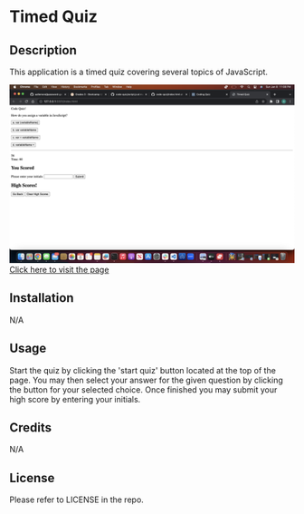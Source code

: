 # Timed Quiz

## Description

This application is a timed quiz covering several topics of JavaScript. 

![Screenshot of Application](./assets/images/Screenshot%202023-01-08%20at%2011.08.01%20PM.png)
[Click here to visit the page](https://aallemond.github.io/timed-quiz/)




## Installation

N/A

## Usage

Start the quiz by clicking the 'start quiz' button located at the top of the page. You may then select your answer for the given question by clicking the button for your selected choice. Once finished you may submit your high score by entering your initials. 


## Credits

N/A

## License

Please refer to LICENSE in the repo. 